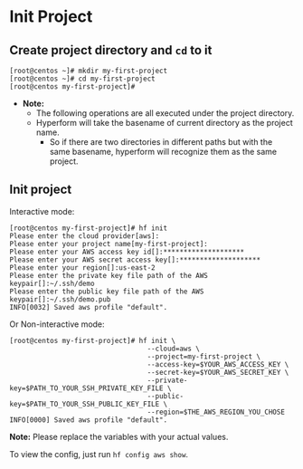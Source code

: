 # Init Project


## Create project directory and `cd` to it
```
[root@centos ~]# mkdir my-first-project
[root@centos ~]# cd my-first-project
[root@centos my-first-project]#
```

- **Note:**
  - The following operations are all executed under the project directory.
  - Hyperform will take the basename of current directory as the project name.
    - So if there are two directories in different paths but with the same basename, hyperform will recognize them as the same project.


## Init project
Interactive mode:
```
[root@centos my-first-project]# hf init
Please enter the cloud provider[aws]:
Please enter your project name[my-first-project]:
Please enter your AWS access key id[]:********************
Please enter your AWS secret access key[]:********************
Please enter your region[]:us-east-2
Please enter the private key file path of the AWS keypair[]:~/.ssh/demo
Please enter the public key file path of the AWS keypair[]:~/.ssh/demo.pub
INFO[0032] Saved aws profile "default".
```

Or Non-interactive mode:

```
[root@centos my-first-project]# hf init \
                                  --cloud=aws \
                                  --project=my-first-project \
                                  --access-key=$YOUR_AWS_ACCESS_KEY \
                                  --secret-key=$YOUR_AWS_SECRET_KEY \
                                  --private-key=$PATH_TO_YOUR_SSH_PRIVATE_KEY_FILE \
                                  --public-key=$PATH_TO_YOUR_SSH_PUBLIC_KEY_FILE \
                                  --region=$THE_AWS_REGION_YOU_CHOSE
INFO[0000] Saved aws profile "default".
```
**Note:** Please replace the variables with your actual values.

To view the config, just run `hf config aws show`.

